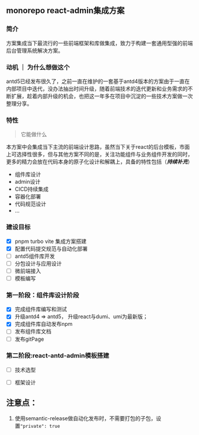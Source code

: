 ## monorepo react-admin集成方案

### 简介

方案集成当下最流行的一些前端框架和库做集成，致力于构建一套通用型强的前端后台管理系统解决方案。

### 动机 ｜ 为什么想做这个

antd5已经发布很久了，之前一直在维护的一套基于antd4版本的方案由于一直在内部项目中迭代，没办法抽出时间升级，随着前端技术的迭代更新和业务需求的不断扩展，趁着内部升级的机会，也把这一年多在项目中沉淀的一些技术方案做一次整理分享。

### 特性

> 它能做什么

本方案中会集成当下主流的前端设计思路，虽然当下关于react的后台模板，市面上可选择性很多，但与其他方案不同的是，关注功能组件与业务组件开发的同时，更多的精力会放在代码本身的原子化设计和解耦上，具备的特性包括（**_持续补充_**）

- 组件库设计
- admin设计
- CICD持续集成
- 容器化部署
- 代码规范设计
- ...

### 建设目标

- [x] pnpm turbo vite 集成方案搭建
- [x] 配置代码提交规范与自动化部署
- [ ] antd5组件库开发
- [ ] 分包设计与应用设计
- [ ] 微前端接入
- [ ] 模板编写

### 第一阶段：组件库设计阶段

- [x] 完成组件库编写和测试
- [x] 升级antd4 => antd5， 升级react与dumi、umi为最新版；
- [x] 完成组件库自动发布npm
- [ ] 发布组件库文档
- [ ] 发布gitPage

### 第二阶段:react-antd-admin模板搭建

- [ ] 技术选型

<!-- ```bash
"antd": "^5.x","vite": "^5.x","echarts-for-react": "^3.x","antd-style": "^3.x","@react-spring/web": "^9.x","zustand": "^4.x"
``` -->

- [ ] 框架设计

## 注意点：

1. 使用semantic-release做自动化发布时，不需要打包的子包，设置`"private": true`
